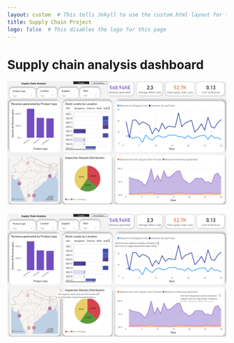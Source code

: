 ```yaml
---
layout: custom  # This tells Jekyll to use the custom.html layout for this page
title: Supply Chain Project
logo: false  # This disables the logo for this page
---
```


# Supply chain analysis dashboard
![Dashboard](assets/img/Supplychainanalysis1.jpg)

![Dashboard](assets/img/Supplychainanalysis2.jpg)
